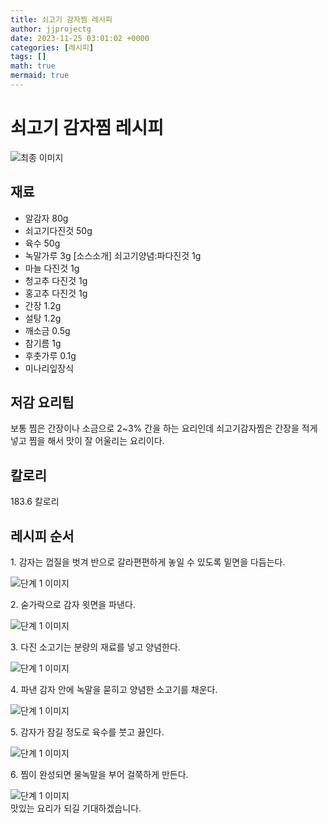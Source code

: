 ```yaml
---
title: 쇠고기 감자찜 레시피
author: jjprojectg
date: 2023-11-25 03:01:02 +0000
categories: [레시피]
tags: []
math: true
mermaid: true
---
```

<meta name="og:type" content="website"/>
<meta charset="UTF-8"/>
<div class="header">
  <h1>쇠고기 감자찜 레시피</h1>
</div>

<div class="container my-4">
  <div class="row">
    <div class="col-12 col-md-6">
      <div class="recipe-image">
        <img src="http://www.foodsafetykorea.go.kr/uploadimg/20141117/20141117053456_1416213296253.jpg" class="step-image" alt="최종 이미지"/>
      </div>
    </div>
    <div class="col-12 col-md-6">
      <div class="ingredients">
        <h2>재료</h2>
        <ul class="card">
          <li> 알감자 80g </li>
          <li>  쇠고기다진것 50g </li>
          <li>  육수 50g </li>
          <li>  녹말가루 3g [소스소개] 쇠고기양념:파다진것 1g </li>
          <li>  마늘 다진것 1g </li>
          <li>  청고추 다진것 1g </li>
          <li>  홍고추 다진것 1g </li>
          <li>  간장 1.2g </li>
          <li>  설탕 1.2g </li>
          <li>  깨소금 0.5g </li>
          <li>  참기름 1g </li>
          <li>  후춧가루 0.1g </li>
          <li>  미나리잎장식 </li>
</ul>
      </div>
    </div>
    <div class="col-12 col-md-6">
      <div class="ingredients">
        <h2>저감 요리팁</h2>
        <div class="card"> 
          <p>
            보통 찜은 간장이나 소금으로 2~3% 간을 하는 요리인데 쇠고기감자찜은 간장을 적게 넣고 찜을 해서 맛이 잘 어울리는 요리이다.
          </p>
        </div>
      </div>
      <div class="ingredients">
        <h2>칼로리</h2>
        <div class="card"> 
          <p>
            183.6 칼로리
          </p>
        </div>
      </div>
    </div>
  </div>

  <h2 class="my-4">레시피 순서</h2>
  <div class="card recipe-card">
    <div class="card-body recipe-step">
      <p class="card-text step-description">1. 감자는 껍질을 벗겨 반으로 갈라편편하게 놓일 수 있도록 밑면을 다듬는다.</p>
      <img src="http://www.foodsafetykorea.go.kr/uploadimg/cook/857-1.jpg" alt="단계 1 이미지" class="step-image"/>
    </div>
  </div>
  <div class="card recipe-card">
    <div class="card-body recipe-step">
      <p class="card-text step-description">2. 숟가락으로 감자 윗면을 파낸다.</p>
      <img src="http://www.foodsafetykorea.go.kr/uploadimg/cook/857-2.jpg" alt="단계 1 이미지" class="step-image"/>
    </div>
  </div>
  <div class="card recipe-card">
    <div class="card-body recipe-step">
      <p class="card-text step-description">3. 다진 소고기는 분량의 재료를 넣고 양념한다.</p>
      <img src="http://www.foodsafetykorea.go.kr/uploadimg/cook/857-3.jpg" alt="단계 1 이미지" class="step-image"/>
    </div>
  </div>
  <div class="card recipe-card">
    <div class="card-body recipe-step">
      <p class="card-text step-description">4. 파낸 감자 안에 녹말을 묻히고 양념한 소고기를 채운다.</p>
      <img src="http://www.foodsafetykorea.go.kr/uploadimg/cook/857-4.jpg" alt="단계 1 이미지" class="step-image"/>
    </div>
  </div>
  <div class="card recipe-card">
    <div class="card-body recipe-step">
      <p class="card-text step-description">5. 감자가 잠길 정도로 육수를 붓고 끓인다.</p>
      <img src="http://www.foodsafetykorea.go.kr/uploadimg/cook/857-5.jpg" alt="단계 1 이미지" class="step-image"/>
    </div>
  </div>
  <div class="card recipe-card">
    <div class="card-body recipe-step">
      <p class="card-text step-description">6. 찜이 완성되면 물녹말을 부어 걸쭉하게 만든다.</p>
      <img src="http://www.foodsafetykorea.go.kr/uploadimg/cook/857-6.jpg" alt="단계 1 이미지" class="step-image"/>
    </div>
  </div>

</div>
맛있는 요리가 되길 기대하겠습니다.
